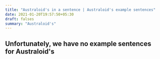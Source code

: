 ```yaml
---
title: "Australoid's in a sentence | Australoid's example sentences"
date: 2021-01-20T19:57:50+05:30
draft: falses
summary: "Australoid's"
---
```

## Unfortunately, we have no example sentences for Australoid's                 
